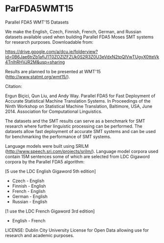 # ParFDA5WMT15
Parallel FDA5 WMT'15 Datasets

We make the English, Czech, Finnish, French, German, and Russian datasets available used when building Parallel FDA5 Moses SMT systems for research purposes. Downloadable from:

https://drive.google.com/a/dcu.ie/folderview?id=0B6Jae6trZb1afjJ1T0ZOZlZFZUk0S2R3Z0U3eVdxN2tpQlVwTUgyX0tteVk4TnlhRHVJR2M&usp=sharing

Results are planned to be presented at WMT'15 (http://www.statmt.org/wmt15/).

Citation:

Ergun Biçici, Qun Liu, and Andy Way. Parallel FDA5 for Fast Deployment of Accurate Statistical Machine Translation Systems. In Proceedings of the Ninth Workshop on Statistical Machine Translation, Baltimore, USA, June 2014. Association for Computational Linguistics.

The datasets and the SMT results can serve as a benchmark for SMT research where further linguistic processing can be performed. The datasets allow fast deployment of accurate SMT systems and can be used for benchmarking the performance of SMT systems.

Language models were built using SRILM (http://www.speech.sri.com/projects/srilm/). Language model corpora used contain 15M sentences some of which are selected from LDC Gigaword corpora by the Parallel FDA5 algorithm:

[5 use the LDC English Gigaword 5th edition]

- Czech - English
- Finnish - English
- French - English
- German - English
- Russian - English

[1 use the LDC French Gigaword 3rd edition]

- English - French

LICENSE: Dublin City University License for Open Data allowing use for research and academic purposes.
